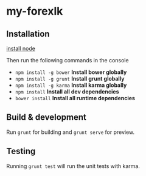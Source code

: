 # my-forexlk

## Installation

[install node](https://nodejs.org/)

Then run the following commands in the console
 * `npm install -g bower` **Install bower globally**
 * `npm install -g grunt` **Install grunt globally**
 * `npm install -g karma` **Install karma globally**
 * `npm install` **Install all dev dependencies**
 * `bower install` **Install all runtime dependencies**
 
## Build & development

Run `grunt` for building and `grunt serve` for preview.

## Testing

Running `grunt test` will run the unit tests with karma.
